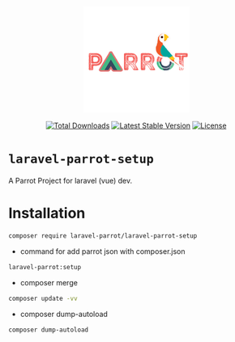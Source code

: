 <p align="center" ><img src="parrot.png"></p>

<p align="center">
<a href="https://packagist.org/packages/laravel-parrot/laravel-parrot-setup"><img src="https://poser.pugx.org/laravel-parrot/laravel-parrot-setup/d/total.svg" alt="Total Downloads"></a>
<a href="https://packagist.org/packages/laravel-parrot/laravel-parrot-setup"><img src="https://poser.pugx.org/laravel-parrot/laravel-parrot-setup/v/stable.svg" alt="Latest Stable Version"></a>
<a href="https://packagist.org/packages/laravel-parrot/laravel-parrot-setup"><img src="https://poser.pugx.org/laravel-parrot/laravel-parrot-setup/license.svg" alt="License"></a>
</p>

# `laravel-parrot-setup`

A Parrot Project for laravel (vue) dev.

# Installation

```bash
composer require laravel-parrot/laravel-parrot-setup
```

* command for add parrot json with composer.json
```bash
laravel-parrot:setup
```
* composer merge
```bash
composer update -vv
```
* composer dump-autoload
```bash
composer dump-autoload
```
